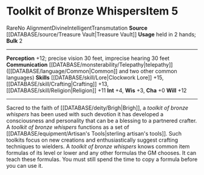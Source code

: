 ﻿---
alignment: No Alignment
bulk: '2'
id: '2402'
item_category: Intelligent Items
level: '5'
name: Toolkit of Bronze Whispers
rarity: Rare
school: Transmutation
source: '[[DATABASE/source/Treasure Vault|Treasure Vault]]'
subcategory: intelligentitem
trait:
- '[[DATABASE/trait/Divine|Divine]]'
- '[[DATABASE/trait/Intelligent|Intelligent]]'
- '[[DATABASE/trait/Rare|Rare]]'
- '[[DATABASE/trait/Transmutation|Transmutation]]'
type: Item
usage: held in 2 hands

---
# Toolkit of Bronze Whispers<span class="item-type">Item 5</span>

<span class="trait-rare item-trait">Rare</span><span class="item-trait">No Alignment</span><span class="item-trait">Divine</span><span class="item-trait">Intelligent</span><span class="item-trait">Transmutation</span>
**Source** [[DATABASE/source/Treasure Vault|Treasure Vault]] 
**Usage** held in 2 hands; **Bulk** 2

---
**Perception** +12; precise vision 30 feet, imprecise hearing 30 feet
**Communication** [[DATABASE/monsterability/Telepathy|telepathy]] ([[DATABASE/language/Common|Common]] and two other common languages)
**Skills** [[DATABASE/skill/Lore|Clockwork Lore]] +15, [[DATABASE/skill/Crafting|Crafting]] +13, [[DATABASE/skill/Religion|Religion]] +11
**Int** +4, **Wis** +3, **Cha** +0
**Will** +12

---
Sacred to the faith of [[DATABASE/deity/Brigh|Brigh]], a _toolkit of bronze whispers_ has been used with such devotion it has developed a consciousness and personality that can be a blessing to a partnered crafter. A _toolkit of bronze whispers_ functions as a set of [[DATABASE/equipment/Artisan's Tools|sterling artisan's tools]]. Such toolkits focus on new creations and enthusiastically suggest crafting techniques to wielders. A _toolkit of bronze whispers_ knows common item formulas of its level or lower and any other formulas the GM chooses. It can teach these formulas. You must still spend the time to copy a formula before you can use it.